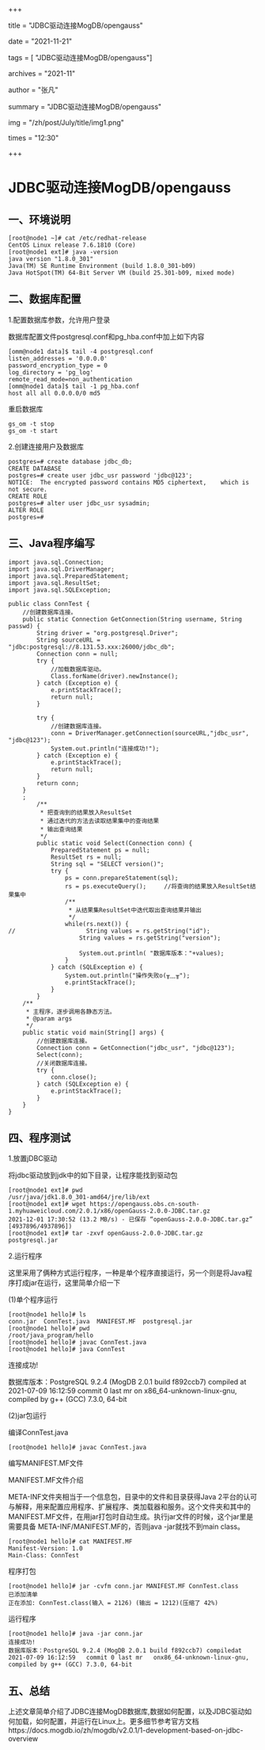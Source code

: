 +++

title =  "JDBC驱动连接MogDB/opengauss" 

date = "2021-11-21" 

tags = [ "JDBC驱动连接MogDB/opengauss"] 

archives = "2021-11" 

author = "张凡" 

summary = "JDBC驱动连接MogDB/opengauss"

img = "/zh/post/July/title/img1.png" 

times = "12:30"

+++

# JDBC驱动连接MogDB/opengauss<a name="ZH-CN_TOPIC_0000001232693235"></a>



## 一、环境说明<a name="section132864892016"></a>

```
[root@node1 ~]# cat /etc/redhat-release
CentOS Linux release 7.6.1810 (Core) 
[root@node1 ext]# java -version
java version "1.8.0_301"
Java(TM) SE Runtime Environment (build 1.8.0_301-b09)
Java HotSpot(TM) 64-Bit Server VM (build 25.301-b09, mixed mode)
```

## 二、数据库配置<a name="section1984852102015"></a>

1.配置数据库参数，允许用户登录

数据库配置文件postgresql.conf和pg\_hba.conf中加上如下内容

```
[omm@node1 data]$ tail -4 postgresql.conf
listen_addresses = '0.0.0.0'
password_encryption_type = 0
log_directory = 'pg_log'
remote_read_mode=non_authentication
[omm@node1 data]$ tail -1 pg_hba.conf
host all all 0.0.0.0/0 md5
```

重启数据库

```
gs_om -t stop
gs_om -t start
```

2.创建连接用户及数据库

```
postgres=# create database jdbc_db;
CREATE DATABASE
postgres=# create user jdbc_usr password 'jdbc@123';
NOTICE:  The encrypted password contains MD5 ciphertext,    which is not secure.
CREATE ROLE
postgres=# alter user jdbc_usr sysadmin;
ALTER ROLE
postgres=#
```

## 三、Java程序编写<a name="section14547165914201"></a>

```
import java.sql.Connection;
import java.sql.DriverManager;
import java.sql.PreparedStatement;
import java.sql.ResultSet;
import java.sql.SQLException;

public class ConnTest {
    //创建数据库连接。
    public static Connection GetConnection(String username, String passwd) {
        String driver = "org.postgresql.Driver";
        String sourceURL = "jdbc:postgresql://8.131.53.xxx:26000/jdbc_db";
        Connection conn = null;
        try {
            //加载数据库驱动。
            Class.forName(driver).newInstance();
        } catch (Exception e) {
            e.printStackTrace();
            return null;
        }

        try {
            //创建数据库连接。
            conn = DriverManager.getConnection(sourceURL,"jdbc_usr", "jdbc@123");
            System.out.println("连接成功!");
        } catch (Exception e) {
            e.printStackTrace();
            return null;
        }
        return conn;
    }
    ;
        /**
         * 把查询到的结果放入ResultSet
         * 通过迭代的方法去读取结果集中的查询结果
         * 输出查询结果
         */
        public static void Select(Connection conn) {
            PreparedStatement ps = null;
            ResultSet rs = null;
            String sql = "SELECT version()";
            try {
                ps = conn.prepareStatement(sql);
                rs = ps.executeQuery();		//将查询的结果放入ResultSet结果集中
                /**
                 * 从结果集ResultSet中迭代取出查询结果并输出
                 */
                while(rs.next()) {
//                    String values = rs.getString("id");
                    String values = rs.getString("version");

                    System.out.println( "数据库版本："+values);
                }
            } catch (SQLException e) {
                System.out.println("操作失败o(╥﹏╥");
                e.printStackTrace();
            }
        }
    /**
     * 主程序，逐步调用各静态方法。
     * @param args
     */
    public static void main(String[] args) {
        //创建数据库连接。
        Connection conn = GetConnection("jdbc_usr", "jdbc@123");
        Select(conn);
        //关闭数据库连接。
        try {
            conn.close();
        } catch (SQLException e) {
            e.printStackTrace();
        }
    }
}
```

## 四、程序测试<a name="section1760015816213"></a>

1.放置jDBC驱动

将jdbc驱动放到jdk中的如下目录，让程序能找到驱动包

```
[root@node1 ext]# pwd
/usr/java/jdk1.8.0_301-amd64/jre/lib/ext
[root@node1 ext]# wget https://opengauss.obs.cn-south-1.myhuaweicloud.com/2.0.1/x86/openGauss-2.0.0-JDBC.tar.gz
2021-12-01 17:30:52 (13.2 MB/s) - 已保存 “openGauss-2.0.0-JDBC.tar.gz” [4937896/4937896])
[root@node1 ext]# tar -zxvf openGauss-2.0.0-JDBC.tar.gz
postgresql.jar
```

2.运行程序

这里采用了俩种方式运行程序，一种是单个程序直接运行，另一个则是将Java程序打成jar在运行，这里简单介绍一下

\(1\)单个程序运行

```
[root@node1 hello]# ls
conn.jar  ConnTest.java  MANIFEST.MF  postgresql.jar
[root@node1 hello]# pwd
/root/java_program/hello
[root@node1 hello]# javac ConnTest.java
[root@node1 hello]# java ConnTest
```

连接成功!

数据库版本：PostgreSQL 9.2.4 \(MogDB 2.0.1 build f892ccb7\) compiled at 2021-07-09 16:12:59 commit 0 last mr   on     x86\_64-unknown-linux-gnu, compiled by g++ \(GCC\) 7.3.0, 64-bit

\(2\)jar包运行

编译ConnTest.java

```
[root@node1 hello]# javac ConnTest.java
```

编写MANIFEST.MF文件

MANIFEST.MF文件介绍

META-INF文件夹相当于一个信息包，目录中的文件和目录获得Java 2平台的认可与解释，用来配置应用程序、扩展程序、类加载器和服务。这个文件夹和其中的 MANIFEST.MF文件，在用jar打包时自动生成。执行jar文件的时候，这个jar里是需要具备 META-INF/MANIFEST.MF的，否则java -jar就找不到main class。

```
[root@node1 hello]# cat MANIFEST.MF
Manifest-Version: 1.0
Main-Class: ConnTest
```

程序打包

```
[root@node1 hello]# jar -cvfm conn.jar MANIFEST.MF ConnTest.class
已添加清单
正在添加: ConnTest.class(输入 = 2126) (输出 = 1212)(压缩了 42%)
```

运行程序

```
[root@node1 hello]# java -jar conn.jar
连接成功!
数据库版本：PostgreSQL 9.2.4 (MogDB 2.0.1 build f892ccb7) compiledat    2021-07-09 16:12:59   commit 0 last mr   onx86_64-unknown-linux-gnu,   compiled by g++ (GCC) 7.3.0, 64-bit
```

## 五、总结<a name="section18176217162118"></a>

上述文章简单介绍了JDBC连接MogDB数据库,数据如何配置，以及JDBC驱动如何加载，如何配置，并运行在Linux上。更多细节参考官方文档https://docs.mogdb.io/zh/mogdb/v2.0.1/1-development-based-on-jdbc-overview

